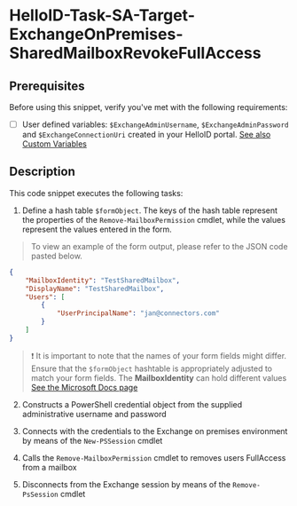 
# HelloID-Task-SA-Target-ExchangeOnPremises-SharedMailboxRevokeFullAccess

## Prerequisites
Before using this snippet, verify you've met with the following requirements:

- [ ] User defined variables: `$ExchangeAdminUsername`, `$ExchangeAdminPassword` and `$ExchangeConnectionUri` created in your HelloID portal. [See also Custom Variables](https://docs.helloid.com/en/variables/custom-variables.html)


## Description

This code snippet executes the following tasks:

1. Define a hash table `$formObject`. The keys of the hash table represent the properties of the `Remove-MailboxPermission` cmdlet, while the values represent the values entered in the form.

> To view an example of the form output, please refer to the JSON code pasted below.

```json
{
    "MailboxIdentity": "TestSharedMailbox",
    "DisplayName": "TestSharedMailbox",
    "Users": [
        {
            "UserPrincipalName": "jan@connectors.com"
        }
    ]
}
```

> :exclamation: It is important to note that the names of your form fields might differ. Ensure that the `$formObject` hashtable is appropriately adjusted to match your form fields.
> The **MailboxIdentity** can hold different values [See the Microsoft Docs page](https://learn.microsoft.com/en-us/powershell/module/exchange/remove-mailboxpermission?view=exchange-ps)

2. Constructs a PowerShell credential object from the supplied administrative username and password

3. Connects with the credentials to the Exchange on premises environment by means of the `New-PSSession` cmdlet

4. Calls the `Remove-MailboxPermission` cmdlet to removes users FullAccess from a mailbox

5. Disconnects from the Exchange session by means of the `Remove-PsSession` cmdlet
